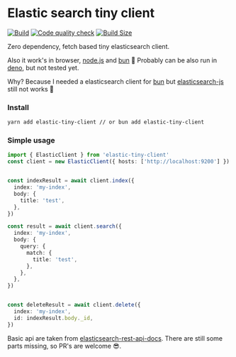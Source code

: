 # Elastic search tiny client

[![Build](https://github.com/samuelgja/elastic-tiny-client/actions/workflows/build.yml/badge.svg)](https://github.com/samuelgja/elastic-tiny-client/actions/workflows/build.yml) [![Code quality check](https://github.com/samuelgjabel/elastic-tiny-client/actions/workflows/code-check.yml/badge.svg)](https://github.com/samuelgjabel/elastic-tiny-client/actions/workflows/code-check.yml)
[![Build Size](https://img.shields.io/bundlephobia/minzip/elastic-tiny-client?label=Bundle%20size)](https://bundlephobia.com/result?p=elastic-tiny-client)

Zero dependency, fetch based tiny elasticsearch client.

Also it work's in browser, [node.js](http://nodejs.org/) and [bun](https://bun.sh/) 🥳
Probably can be also run in [deno](https://deno.land/), but not tested yet.


Why? Because I needed a elasticsearch client for [bun](https://bun.sh/) but [elasticsearch-js](https://github.com/elastic/elasticsearch-js) still not works 🥺

### Install

```bash 
yarn add elastic-tiny-client // or bun add elastic-tiny-client
```


### Simple usage

```ts
import { ElasticClient } from 'elastic-tiny-client'
const client = new ElasticClient({ hosts: ['http://localhost:9200'] })


const indexResult = await client.index({
  index: 'my-index',
  body: {
    title: 'test',
  },
})

const result = await client.search({
  index: 'my-index',
  body: {
    query: {
      match: {
        title: 'test',
      },
    },
  },
})


const deleteResult = await client.delete({
  index: 'my-index',
  id: indexResult.body._id,
})
```



Basic api are taken from [elasticsearch-rest-api-docs](https://www.elastic.co/guide/en/elasticsearch/reference/current/rest-apis.html).
There are still some parts missing, so PR's are welcome 😎.
